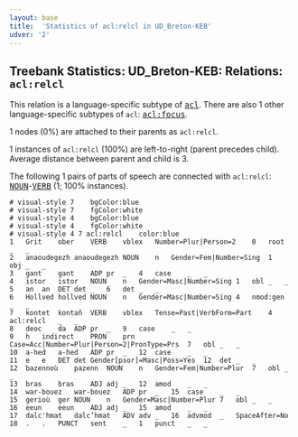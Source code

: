 ```yaml
---
layout: base
title:  'Statistics of acl:relcl in UD_Breton-KEB'
udver: '2'
---
```


## Treebank Statistics: UD_Breton-KEB: Relations: `acl:relcl`

This relation is a language-specific subtype of <tt><a href="br_keb-dep-acl.html">acl</a></tt>.
There are also 1 other language-specific subtypes of `acl`: <tt><a href="br_keb-dep-acl-focus.html">acl:focus</a></tt>.

1 nodes (0%) are attached to their parents as `acl:relcl`.

1 instances of `acl:relcl` (100%) are left-to-right (parent precedes child).
Average distance between parent and child is 3.

The following 1 pairs of parts of speech are connected with `acl:relcl`: <tt><a href="br_keb-pos-NOUN.html">NOUN</a></tt>-<tt><a href="br_keb-pos-VERB.html">VERB</a></tt> (1; 100% instances).


~~~ conllu
# visual-style 7	bgColor:blue
# visual-style 7	fgColor:white
# visual-style 4	bgColor:blue
# visual-style 4	fgColor:white
# visual-style 4 7 acl:relcl	color:blue
1	Grit	ober	VERB	vblex	Number=Plur|Person=2	0	root	_	_
2	anaoudegezh	anaoudegezh	NOUN	n	Gender=Fem|Number=Sing	1	obj	_	_
3	gant	gant	ADP	pr	_	4	case	_	_
4	istor	istor	NOUN	n	Gender=Masc|Number=Sing	1	obl	_	_
5	an	an	DET	det	_	6	det	_	_
6	Hollved	hollved	NOUN	n	Gender=Masc|Number=Sing	4	nmod:gen	_	_
7	kontet	kontañ	VERB	vblex	Tense=Past|VerbForm=Part	4	acl:relcl	_	_
8	deoc	da	ADP	pr	_	9	case	_	_
9	h	indirect	PRON	prn	Case=Acc|Number=Plur|Person=2|PronType=Prs	7	obl	_	_
10	a-hed	a-hed	ADP	pr	_	12	case	_	_
11	e	e	DET	det	Gender[psor]=Masc|Poss=Yes	12	det	_	_
12	bazennoù	pazenn	NOUN	n	Gender=Fem|Number=Plur	7	obl	_	_
13	bras	bras	ADJ	adj	_	12	amod	_	_
14	war-bouez	war-bouez	ADP	pr	_	15	case	_	_
15	gerioù	ger	NOUN	n	Gender=Masc|Number=Plur	7	obl	_	_
16	eeun	eeun	ADJ	adj	_	15	amod	_	_
17	dalc'hmat	dalc’hmat	ADV	adv	_	16	advmod	_	SpaceAfter=No
18	.	.	PUNCT	sent	_	1	punct	_	_

~~~


